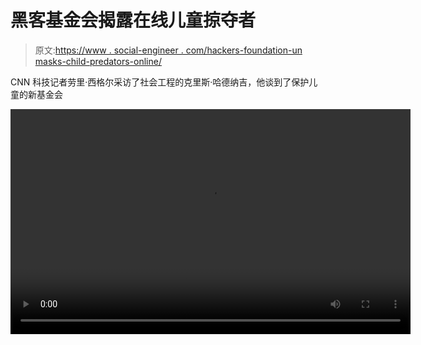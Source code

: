 # 黑客基金会揭露在线儿童掠夺者

> 原文:[https://www . social-engineer . com/hackers-foundation-un masks-child-predators-online/](https://www.social-engineer.com/hackers-foundation-unmasks-child-predators-online/)

CNN 科技记者劳里·西格尔采访了社会工程的克里斯·哈德纳吉，他谈到了保护儿童的新基金会

<video data-keepplaying="" class="wp-video-shortcode" id="video-12920-1" width="640" height="360" preload="metadata" controls="controls"><source type="video/mp4" src="http://pmd.cdn.turner.com/money/big/technology/2017/08/28/hacker-unmasks-online-child-predators-innocent-lives-foundation.cnnmoney_1024x576.mp4?_=1">[http://pmd.cdn.turner.com/money/big/technology/2017/08/28/hacker-unmasks-online-child-predators-innocent-lives-foundation.cnnmoney_1024x576.mp4](http://pmd.cdn.turner.com/money/big/technology/2017/08/28/hacker-unmasks-online-child-predators-innocent-lives-foundation.cnnmoney_1024x576.mp4)</video>